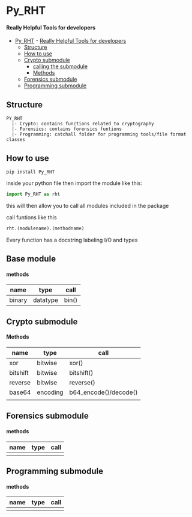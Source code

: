 # Py_RHT
#### Really Helpful Tools for developers

- [Py\_RHT](#py_rht)
      - [Really Helpful Tools for developers](#really-helpful-tools-for-developers)
  - [Structure](#structure)
  - [How to use](#how-to-use)
  - [Crypto submodule](#crypto-submodule)
    - [calling the submodule](#calling-the-submodule)
    - [Methods](#methods)
  - [Forensics submodule](#forensics-submodule)
  - [Programming submodule](#programming-submodule)


## Structure
```
PY_RHT                                                           
  |- Crypto: contains functions related to cryptography                        
  |- Forensics: contains forensics funtions                                    
  |- Programming: catchall folder for programming tools/file format classes   
```

## How to use
```
pip install Py_RHT
```

inside your python file then import the module like this:

```python
import Py_RHT as rht
```
this will then allow you to call all modules included in the package

call funtions like this
```python
rht.(modulename).(methodname)
```
Every function has a docstring labeling I/O and types

## Base module

#### methods
| name   | type     | call  |
| ------ | -------- | ----- |
| binary | datatype | bin() |

## Crypto submodule

#### Methods

| name     | type     | call                  |
| -------- | -------- | --------------------- |
| xor      | bitwise  | xor()                 |
| bitshift | bitwise  | bitshift()            |
| reverse  | bitwise  | reverse()             |
| base64   | encoding | b64_encode()/decode() |
|          |          |                       |


## Forensics submodule

#### methods
| name | type | call |
| ---- | ---- | ---- |
|      |      |      |

## Programming submodule

#### methods
| name | type | call |
| ---- | ---- | ---- |
|      |      |      |
